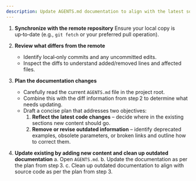 ```yaml
---
description: Update AGENTS.md documentation to align with the latest source code
---
```


1. **Synchronize with the remote repository**
   Ensure your local copy is up‑to‑date (e.g., `git fetch` or your preferred pull operation).

2. **Review what differs from the remote**
   - Identify local‑only commits and any uncommitted edits.
   - Inspect the diffs to understand added/removed lines and affected files.

3. **Plan the documentation changes**
   - Carefully read the current `AGENTS.md` file in the project root.
   - Combine this with the diff information from step 2 to determine what needs updating.
   - Draft a concise plan that addresses two objectives:
     1. **Reflect the latest code changes** – decide where in the existing sections new content should go.
     2. **Remove or revise outdated information** – identify deprecated examples, obsolete parameters, or broken links and outline how to correct them.

4. **Update existing by adding new content and clean up outdated documentation**
   a. Open `AGENTS.md`.
   b. Update the documentation as per the plan from step 3.
   c. Clean up outdated documentation to align with source code as per the plan from step 3.
